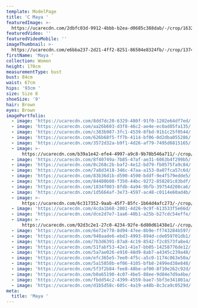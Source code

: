```yaml
---
template: ModelPage
title: 'C Maya '
featuredImage: >-
  https://ucarecdn.com/2dbfc03d-9912-4bbb-b2ea-d0685c388dab/-/crop/1632x1059/0,398/-/preview/
featuredVideo: ''
featuredVideoMobile: ''
imageThumbnail: >-
  https://ucarecdn.com/e6bba237-2d21-4ff2-8251-86504e8324fb/-/crop/1374x2020/89,81/-/preview/
firstName: 'Maya '
collection: Women
height: 170cm
measurementType: bust
bust: 84cm
waist: 67cm
hips: '93cm '
size: Size 8
shoeSize: '9'
hair: Brown
eyes: Brown
imagePortfolio:
  - image: 'https://ucarecdn.com/8dd7dc20-6329-480f-91f0-1202e64df7ed/'
  - image: 'https://ucarecdn.com/aa26b603-d3f8-46c2-ae4e-ec0ad85fa135/'
  - image: 'https://ucarecdn.com/c383b987-3fc1-4539-8fbd-91b1c25f0544/'
  - image: 'https://ucarecdn.com/626b68f5-ff7b-4114-bf06-0d2dba055286/'
  - image: 'https://ucarecdn.com/3572d32a-b9f1-4d26-af79-7495d6815165/'
  - image: >-
      https://ucarecdn.com/b39a1e42-efe4-4997-a9c8-9b78b546a711/-/crop/1547x2196/39,26/-/preview/
  - image: 'https://ucarecdn.com/8f40749a-7b85-47af-ae31-6063b4f299b5/'
  - image: 'https://ucarecdn.com/0c268c2b-baf2-4e12-bd79-fb0575fa9c84/'
  - image: 'https://ucarecdn.com/7a8d3418-346c-47aa-a153-0a07fca57c6d/'
  - image: 'https://ucarecdn.com/83b36d1b-d590-4590-bddf-9e4f579edde5/'
  - image: 'https://ucarecdn.com/84480b08-f350-44bc-9272-858201c83bdf/'
  - image: 'https://ucarecdn.com/1834f003-8fdb-4a94-9bfb-39754d208ca6/'
  - image: 'https://ucarecdn.com/1d5664af-3e73-4597-ac48-c0114e60ad4b/'
  - image: >-
      https://ucarecdn.com/6c317352-9aab-45f7-85fc-1b64d4afc273/-/crop/1002x1214/81,0/-/preview/
  - image: 'https://ucarecdn.com/4cda1b68-2801-4d26-9c9f-613533f5e66d/'
  - image: 'https://ucarecdn.com/dce2d7e7-1aa6-40b1-a25b-b27cdc54effe/'
  - image: >-
      https://ucarecdn.com/92d3c2e1-27c0-4234-92fe-6d80d61438e1/-/crop/1218x1917/236,0/-/preview/
  - image: 'https://ucarecdn.com/6e72e778-8d94-47ee-8b9e-ff743284b597/'
  - image: 'https://ucarecdn.com/948aade6-ebd3-4993-894d-cde059701db1/'
  - image: 'https://ucarecdn.com/7b3d6391-87a8-4c19-8542-f2c8573fa8e4/'
  - image: 'https://ucarecdn.com/51fabf53-42e1-41e7-bb05-14258776de12/'
  - image: 'https://ucarecdn.com/5a7ae026-e910-48d9-8ab7-a4345c239a48/'
  - image: 'https://ucarecdn.com/efc365e5-7ee0-4f5c-a5c0-1174c863e50a/'
  - image: 'https://ucarecdn.com/5a15858b-ef06-4105-bfb8-2499ed38e848/'
  - image: 'https://ucarecdn.com/5f3f2b84-fee8-48be-af00-8f10e262c92d/'
  - image: 'https://ucarecdn.com/b0a65190-4c07-4be5-88ee-9d84e7d9a4be/'
  - image: 'https://ucarecdn.com/fbdd54c2-4399-4559-bae7-5bf3e341801a/'
  - image: 'https://ucarecdn.com/d1b5d58c-605c-4a19-a48b-8c3ca9c0529d/'
meta:
  title: 'Maya '
---
```


